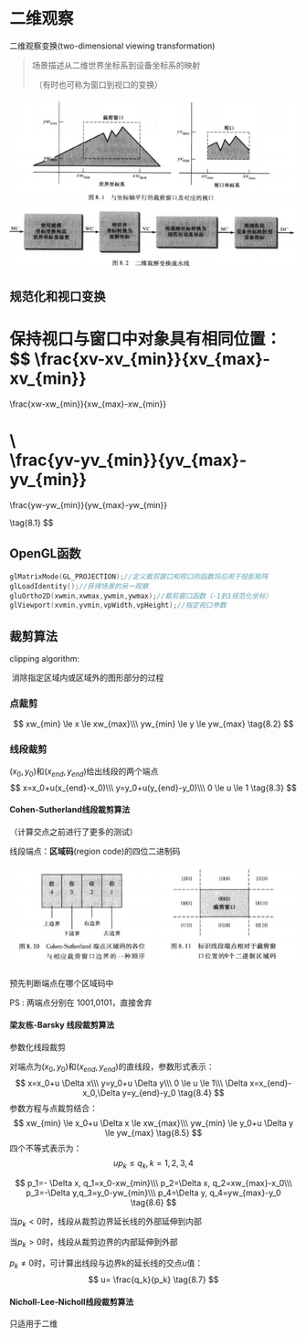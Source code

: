# 二维观察

二维观察变换(two-dimensional viewing transformation)

> 场景描述从二维世界坐标系到设备坐标系的映射
>
> ​		（有时也可称为窗口到视口的变换）

![Window-to-viewing](Window-to-viewing.png)

## 规范化和视口变换

保持视口与窗口中对象具有相同位置：
$$
\frac{xv-xv_{min}}{xv_{max}-xv_{min}}
=
\frac{xw-xw_{min}}{xw_{max}-xw_{min}}

\\\
\frac{yv-yv_{min}}{yv_{max}-yv_{min}}
=
\frac{yw-yw_{min}}{yw_{max}-yw_{min}}


\tag{8.1}
$$

## OpenGL函数

```c
glMatrixMode(GL_PROJECTION);//定义裁剪窗口和视口的函数将应用于投影矩阵
glLoadIdentity();//获得场景的另一观察
gluOrtho2D(xwmin,xwmax,ywmin,ywmax);//裁剪窗口函数（-1到1规范化坐标）
glViewport(xvmin,yvmin,vpWidth,vpHeight);//指定视口参数
```

## 裁剪算法

clipping algorithm:

​	消除指定区域内或区域外的图形部分的过程

### 点裁剪

$$
xw_{min} \le x \le xw_{max}\\\
yw_{min} \le y \le yw_{max} 
\tag{8.2}
$$

### 线段裁剪

$(x_0,y_0)$和$(x_{end},y_{end})$给出线段的两个端点
$$
x=x_0+u(x_{end}-x_0)\\\
y=y_0+u(y_{end}-y_0)\\\
0 \le u \le 1
\tag{8.3}
$$

#### Cohen-Sutherland线段裁剪算法

（计算交点之前进行了更多的测试）

线段端点：**区域码**(region code)的四位二进制码

![Cohen-Sutherland](Cohen-Sutherland.png)

预先判断端点在哪个区域码中

 PS : 两端点分别在 1001,0101，直接舍弃

#### 梁友栋-Barsky 线段裁剪算法

参数化线段裁剪

对端点为$(x_0,y_0)$和$(x_{end},y_{end})$的直线段，参数形式表示：
$$
x=x_0+u \Delta x\\\
y=y_0+u \Delta y\\\
0 \le u \le 1\\\
\Delta x=x_{end}-x_0,\Delta y=y_{end}-y_0
\tag{8.4}
$$
参数方程与点裁剪结合：
$$
xw_{min} \le x_0+u \Delta x \le xw_{max}\\\
yw_{min} \le y_0+u \Delta y \le yw_{max}
\tag{8.5}
$$
四个不等式表示为：
$$
up_k \le q_k , k=1,2,3,4
$$

$$
p_1=- \Delta x, q_1=x_0-xw_{min}\\\
p_2=\Delta x, q_2=xw_{max}-x_0\\\
p_3=-\Delta y,q_3=y_0-yw_{min}\\\
p_4=\Delta y, q_4=yw_{max}-y_0
\tag{8.6}
$$

当$p_k<0$时，线段从裁剪边界延长线的外部延伸到内部

当$p_k>0$时，线段从裁剪边界的内部延伸到外部

$p_k \ne 0$时，可计算出线段与边界k的延长线的交点u值：
$$
u= \frac{q_k}{p_k}
\tag{8.7}
$$

#### Nicholl-Lee-Nicholl线段裁剪算法

只适用于二维

